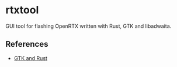 # rtxtool

GUI tool for flashing OpenRTX written with Rust, GTK and libadwaita.

## References

- [GTK and Rust](https://www.gtk.org/docs/language-bindings/rust/)


